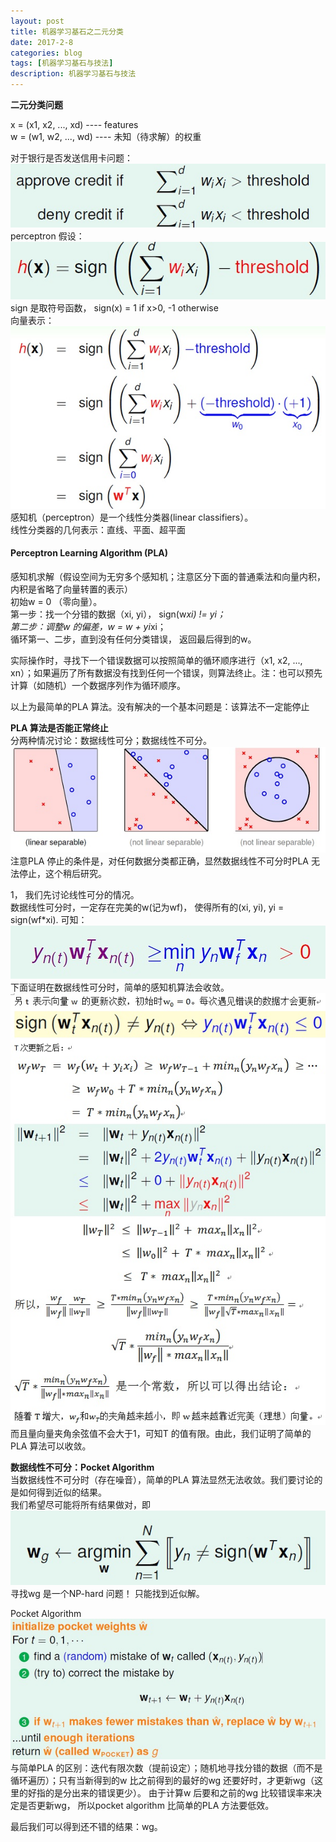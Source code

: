 ```yaml
---
layout: post
title: 机器学习基石之二元分类
date: 2017-2-8
categories: blog
tags: [机器学习基石与技法]
description: 机器学习基石与技法
---
```


**二元分类问题**         

x = (x1, x2, ..., xd)   ----  features        
w = (w1, w2, ..., wd) ----  未知（待求解）的权重       

对于银行是否发送信用卡问题：        
![](https://raw.githubusercontent.com/whuhan2013/myImage/master/foundation/chapter2/p1.jpg)
perceptron 假设： 
![](https://raw.githubusercontent.com/whuhan2013/myImage/master/foundation/chapter2/p2.jpg)
sign 是取符号函数， sign(x) = 1 if x>0, -1 otherwise           
向量表示：   
![](https://raw.githubusercontent.com/whuhan2013/myImage/master/foundation/chapter2/p3.jpg)
感知机（perceptron）是一个线性分类器(linear classifiers）。           
线性分类器的几何表示：直线、平面、超平面     

#### Perceptron Learning Algorithm (PLA)

感知机求解（假设空间为无穷多个感知机；注意区分下面的普通乘法和向量内积，内积是省略了向量转置的表示）        
初始w = 0 （零向量）。             
第一步：找一个分错的数据（xi, yi）， sign(w*xi) != yi；        
第二步：调整w 的偏差，w = w + yi*xi；                    
循环第一、二步，直到没有任何分类错误， 返回最后得到的w。        

实际操作时，寻找下一个错误数据可以按照简单的循环顺序进行（x1, x2, ..., xn）；如果遍历了所有数据没有找到任何一个错误，则算法终止。注：也可以预先计算（如随机）一个数据序列作为循环顺序。

以上为最简单的PLA 算法。没有解决的一个基本问题是：该算法不一定能停止

**PLA 算法是否能正常终止**         
分两种情况讨论：数据线性可分；数据线性不可分。       
![](https://raw.githubusercontent.com/whuhan2013/myImage/master/foundation/chapter2/p4.jpg)
注意PLA 停止的条件是，对任何数据分类都正确，显然数据线性不可分时PLA 无法停止，这个稍后研究。

1， 我们先讨论线性可分的情况。          
数据线性可分时，一定存在完美的w(记为wf)， 使得所有的(xi, yi), yi = sign(wf*xi).
可知：    
![](https://raw.githubusercontent.com/whuhan2013/myImage/master/foundation/chapter2/p5.jpg)
下面证明在数据线性可分时，简单的感知机算法会收敛。      
![](https://raw.githubusercontent.com/whuhan2013/myImage/master/foundation/chapter2/p6.jpg)
而且量向量夹角余弦值不会大于1，可知T 的值有限。由此，我们证明了简单的PLA 算法可以收敛。

**数据线性不可分：Pocket Algorithm**        
当数据线性不可分时（存在噪音），简单的PLA 算法显然无法收敛。我们要讨论的是如何得到近似的结果。      
我们希望尽可能将所有结果做对，即        
![](https://raw.githubusercontent.com/whuhan2013/myImage/master/foundation/chapter2/p7.jpg)
寻找wg 是一个NP-hard 问题！
只能找到近似解。

Pocket Algorithm
![](https://raw.githubusercontent.com/whuhan2013/myImage/master/foundation/chapter2/p8.jpg)
与简单PLA 的区别：迭代有限次数（提前设定）；随机地寻找分错的数据（而不是循环遍历）；只有当新得到的w 比之前得到的最好的wg 还要好时，才更新wg（这里的好指的是分出来的错误更少）。
由于计算w 后要和之前的wg 比较错误率来决定是否更新wg， 所以pocket algorithm 比简单的PLA 方法要低效。

最后我们可以得到还不错的结果：wg。

